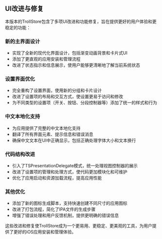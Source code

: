 
## UI改进与修复

本版本的TrollStore包含了多项UI改进和功能修复，旨在提供更好的用户体验和更稳定的功能：

### 新的主界面设计

- 实现了全新的现代化界面设计，包括渐变动画背景和卡片式UI
- 添加了更直观的应用安装和管理流程
- 改进了状态指示和信息展示，使用户能够更清晰地了解当前系统状态

### 设置界面优化

- 完全重构了设置界面，使用新的分组和卡片设计
- 改进了设置项的布局和交互方式，使设置更易于访问和修改
- 为不同类型的设置项（开关、按钮、分段控制器等）添加了统一的样式和行为

### 中文本地化支持

- 为应用提供了完整的中文本地化支持
- 翻译了所有界面元素、提示信息和错误消息
- 确保中文文本在UI中正确显示，包括正确处理字体大小和文本换行

### 代码结构改进

- 引入了TSPresentationDelegate模式，统一处理视图控制器的展示
- 改进了设置项的管理和处理方式，使代码更加模块化和可维护
- 优化了应用启动和资源加载流程，提高应用性能

### 其他优化

- 添加了新的图标生成脚本，支持快速创建不同尺寸的应用图标
- 改进了打包流程，简化了IPA文件的生成步骤
- 增强了错误处理和用户反馈机制，提供更明确的错误信息

这些改进和修复使TrollStore成为一个更易用、更稳定、更美观的工具，为用户提供了更好的iOS应用安装和管理体验。

